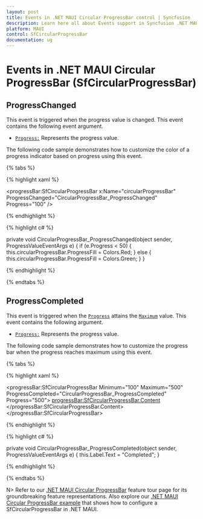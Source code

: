 ```yaml
---
layout: post
title: Events in .NET MAUI Circular ProgressBar control | Syncfusion
description: Learn here all about Events support in Syncfusion .NET MAUI Circular ProgressBar control, its elements and more.
platform: MAUI
control: SfCircularProgressBar
documentation: ug
---
```


# Events in .NET MAUI Circular ProgressBar (SfCircularProgressBar)

## ProgressChanged

This event is triggered when the progress value is changed. This event contains the following event argument.

* [`Progress:`](https://help.syncfusion.com/cr/maui/Syncfusion.Maui.ProgressBar.ProgressValueEventArgs.html#Syncfusion_Maui_ProgressBar_ProgressValueEventArgs_Progress) Represents the progress value.

The following code sample demonstrates how to customize the color of a progress indicator based on progress using this event. 

{% tabs %} 

{% highlight xaml %}

<progressBar:SfCircularProgressBar x:Name="circularProgressBar" 
                                   ProgressChanged="CircularProgressBar_ProgressChanged"
                                   Progress="100" />

{% endhighlight %}

{% highlight c# %}

private void CircularProgressBar_ProgressChanged(object sender, ProgressValueEventArgs e)
{
    if (e.Progress < 50)
    {
        this.circularProgressBar.ProgressFill = Colors.Red;
    }
    else
    {
        this.circularProgressBar.ProgressFill = Colors.Green;
    }
}

{% endhighlight %}

{% endtabs %} 

## ProgressCompleted

This event is triggered when the [`Progress`](https://help.syncfusion.com/cr/maui/Syncfusion.Maui.ProgressBar.ProgressBarBase.html#Syncfusion_Maui_ProgressBar_ProgressBarBase_Progress) attains the [`Maximum`](https://help.syncfusion.com/cr/maui/Syncfusion.Maui.ProgressBar.ProgressBarBase.html#Syncfusion_Maui_ProgressBar_ProgressBarBase_Maximum) value. This event contains the following argument.

* [`Progress:`](https://help.syncfusion.com/cr/maui/Syncfusion.Maui.ProgressBar.ProgressValueEventArgs.html#Syncfusion_Maui_ProgressBar_ProgressValueEventArgs_Progress) Represents the progress value.

The following code sample demonstrates how to customize the progress bar when the progress reaches maximum using this event. 

{% tabs %} 

{% highlight xaml %}

<progressBar:SfCircularProgressBar Minimum="100" 
                                   Maximum="500" 
                                   ProgressCompleted="CircularProgressBar_ProgressCompleted" 
                                   Progress="500">
    <progressBar:SfCircularProgressBar.Content>
        <Grid WidthRequest="150">
            <Label x:Name="Label" 
                   Text="Start" 
                   FontSize="15"
                   HorizontalTextAlignment="Center" 
                   VerticalTextAlignment="Center" />
        </Grid>
    </progressBar:SfCircularProgressBar.Content>
</progressBar:SfCircularProgressBar>

{% endhighlight %}

{% highlight c# %}

private void CircularProgressBar_ProgressCompleted(object sender, ProgressValueEventArgs e)
{
    this.Label.Text = "Completed";
}

{% endhighlight %}

{% endtabs %} 

N> Refer to our [.NET MAUI Circular ProgressBar](https://www.syncfusion.com/maui-controls/maui-progressbar) feature tour page for its groundbreaking feature representations. Also explore our [.NET MAUI Circular ProgressBar example](https://github.com/syncfusion/maui-demos/) that shows how to configure a SfCircularProgressBar in .NET MAUI.